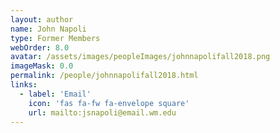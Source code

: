 ```yaml
---
layout: author
name: John Napoli
type: Former Members
webOrder: 8.0
avatar: /assets/images/peopleImages/johnnapolifall2018.png
imageMask: 0.0
permalink: /people/johnnapolifall2018.html 
links:
  - label: 'Email'
    icon: 'fas fa-fw fa-envelope square'
    url: mailto:jsnapoli@email.wm.edu
---
```

